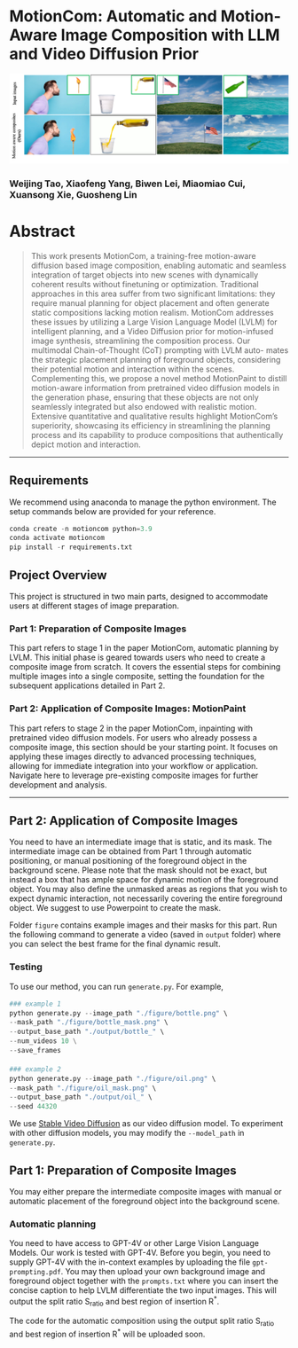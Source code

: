 # MotionCom: Automatic and Motion-Aware Image Composition with LLM and Video Diffusion Prior

![Teaser Image](figure/teaser.png "Teaser Image for Project")

<!-- 
## [Paper](https://www.google.com) -->

### Weijing Tao, Xiaofeng Yang, Biwen Lei, Miaomiao Cui, Xuansong Xie, Guosheng Lin

# Abstract
> This work presents MotionCom, a training-free motion-aware diffusion based image composition, enabling automatic and seamless integration of target objects into new scenes with
dynamically coherent results without finetuning or optimization. Traditional approaches in this area suffer from two significant limitations: they require manual planning for object
placement and often generate static compositions lacking motion realism. MotionCom addresses these issues by utilizing
a Large Vision Language Model (LVLM) for intelligent planning, and a Video Diffusion prior for motion-infused image
synthesis, streamlining the composition process. Our multimodal Chain-of-Thought (CoT) prompting with LVLM auto-
mates the strategic placement planning of foreground objects,
considering their potential motion and interaction within the scenes. Complementing this, we propose a novel method MotionPaint to distill motion-aware information from pretrained
video diffusion models in the generation phase, ensuring that
these objects are not only seamlessly integrated but also endowed with realistic motion. Extensive quantitative and qualitative results highlight MotionCom’s superiority, showcasing its efficiency in streamlining the planning process and its
capability to produce compositions that authentically depict
motion and interaction.
>
***

## Requirements
We recommend using anaconda to manage the python environment. The setup commands below are provided for your reference.

```python
conda create -n motioncom python=3.9
conda activate motioncom
pip install -r requirements.txt
```


## Project Overview

This project is structured in two main parts, designed to accommodate users at different stages of image preparation.

### Part 1: Preparation of Composite Images
This part refers to stage 1 in the paper MotionCom, automatic planning by LVLM. This initial phase is geared towards users who need to create a composite image from scratch. It covers the essential steps for combining multiple images into a single composite, setting the foundation for the subsequent applications detailed in Part 2.


### Part 2: Application of Composite Images: MotionPaint
This part refers to stage 2 in the paper MotionCom, inpainting with pretrained video diffusion models. For users who already possess a composite image, this section should be your starting point. It focuses on applying these images directly to advanced processing techniques, allowing for immediate integration into your workflow or application. Navigate here to leverage pre-existing composite images for further development and analysis.

---

## Part 2: Application of Composite Images

You need to have an intermediate image that is static, and its mask. The intermediate image can be obtained from Part 1 through automatic positioning, or manual positioning of the foreground object in the background scene. Please note that the mask should not be exact, but instead a box that has ample space for dynamic motion of the foreground object. You may also define the unmasked areas as regions that you wish to expect dynamic interaction, not necessarily covering the entire foreground object. We suggest to use Powerpoint to create the mask. 

Folder ```figure``` contains example images and their masks for this part. Run the following command to generate a video (saved in ```output``` folder) where you can select the best frame for the final dynamic result. 


### Testing

To use our method, you can run `generate.py`. For example,

``` python 
### example 1
python generate.py --image_path "./figure/bottle.png" \
--mask_path "./figure/bottle_mask.png" \
--output_base_path "./output/bottle_" \
--num_videos 10 \
--save_frames

### example 2
python generate.py --image_path "./figure/oil.png" \
--mask_path "./figure/oil_mask.png" \
--output_base_path "./output/oil_" \
--seed 44320
```

We use [Stable Video Diffusion](https://huggingface.co/stabilityai/stable-video-diffusion-img2vid-xt) as our video diffusion model. To experiment with other diffusion models, you may modify the ```--model_path``` in `generate.py`.


## Part 1: Preparation of Composite Images

You may either prepare the intermediate composite images with manual or automatic placement of the foreground object into the background scene.

### Automatic planning
You need to have access to GPT-4V or other Large Vision Language Models. Our work is tested with GPT-4V. Before you begin, you need to supply GPT-4V with the in-context examples by uploading the file ```gpt-prompting.pdf```. You may then upload your own background image and foreground object together with the ```prompts.txt``` where you can insert the concise caption to help LVLM differentiate the two input images. This will output the split ratio S<sub>ratio</sub> and best region of insertion R<sup>*</sup>.

The code for the automatic composition using the output split ratio S<sub>ratio</sub> and best region of insertion R<sup>*</sup> will be uploaded soon.




 